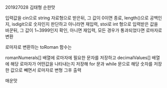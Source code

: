 201927028 김태형
순한맛

입력값을 cin으로 string 자료형으로 받은뒤, 
그 값이 0이면 종료, 
length()으로 공백인지, isdigit으로 숫자인지 판단하고 아니라면 재입력,
stoi로 int 형으로 입력받은 값을 바꾼뒤,
그 값이 1~3999인지 확인, 아니면 재입력,
모든 경우가 통과되었다면 로마자로 변환

로마자로 변환하는 toRoman 함수는

romanNumerals[] 배열에 로마자에 필요한 문자를 저장하고
decimalValues[] 배열에 해당 로마자가 어떤값을 나타내는지 저장해
for 문과 while 문으로 
해당 숫자를 저장한 값으로 빼면서
로마자로 변형
그후 출력


매운맛

